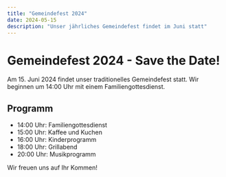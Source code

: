 ```yaml
---
title: "Gemeindefest 2024"
date: 2024-05-15
description: "Unser jährliches Gemeindefest findet im Juni statt"
---
```


# Gemeindefest 2024 - Save the Date!

Am 15. Juni 2024 findet unser traditionelles Gemeindefest statt. Wir beginnen um 14:00 Uhr mit einem Familiengottesdienst.

## Programm

- 14:00 Uhr: Familiengottesdienst
- 15:00 Uhr: Kaffee und Kuchen
- 16:00 Uhr: Kinderprogramm
- 18:00 Uhr: Grillabend
- 20:00 Uhr: Musikprogramm

Wir freuen uns auf Ihr Kommen!
